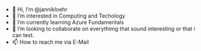 - 👋 Hi, I’m @jannikloehr
- 👀 I’m interested in Computing and Techology
- 🌱 I’m currently learning Azure Fundamentals
- 💞️ I’m looking to collaborate on everythimg that sound interesting or that i can test.
- 📫 How to reach me via E-Mail


